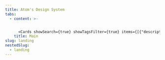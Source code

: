 ```yaml
---
title: Atom's Design System
tabs:
  - content: >-


      <Cards showSearch={true} showTagsFilter={true} items={[{"description":"An accordion vertically stacked group of interactive headings that reveal an associated section of content when clicked","heading":"Accordion","link":{"href":"/components/layout/accordion"},"tags":["Layout/Structure"],"image":"/assets/images/accordion.svg"},{"description":"An accessible interactive wrapper around Icon to trigger an action behaving just like buttons.","heading":"Action icon","tags":["Actions","Navigation"],"link":{"href":"/components/navigation/action-icon"},"image":"/assets/images/action-icon.svg"},{"description":"A modal dialog that interrupts the user with important content and expects a response.","heading":"Alert dialog","tags":["Feedback","Overlays"],"link":{"href":"/components/feedback/alert-dialog"},"image":"/assets/images/alert-dialog.svg"},{"heading":"Avatar","description":"An avatar is a component that offers a visual representation of a user or entity. It helps to quickly identify users or objects.","link":{"href":"/components/media/avatar"},"tags":["Media","Actions","Images and icons"],"image":"/assets/images/avatar.svg"},{"heading":"Badge","link":{"href":"/components/feedback/badge"},"description":"Badges are visual indicators for labels, useful to emphasize information to the user. Works best with single-word values.","tags":["Feedback"],"image":"/assets/images/badge.svg"},{"heading":"Box","description":"Box is our most fundamental layout component, an abstraction over the div element.","tags":["Layout/Structure"],"link":{"href":"/components/layout/box"},"image":"/assets/images/box.svg"},{"description":"Buttons trigger an action such as submitting a form or showing/hiding an interface component.","heading":"Button","link":{"href":"/components/navigation/button"},"tags":["Actions","Navigation"],"image":"/assets/images/button.svg"},{"link":{"href":"/components/media/carousel"},"description":"The Carousel component displays a series of slides that can be swiped between or selected directly via buttons","heading":"Carousel","tags":["Media","Images and icons"],"image":"/assets/images/carousel.svg"},{"heading":"Checkbox","description":"A toggle input for choosing from predefined options.","link":{"href":"/components/form/fields/checkbox-field"},"image":"/assets/images/checkbox.svg","tags":["Inputs"]},{"heading":"Chip","description":"A component in the shape of a pill providing visual cues to prompt users to enter information or filter content.","link":{"href":"/components/feedback/chip"},"tags":["Inputs","Filter"],"image":"/assets/images/chips.svg"},{"description":"Combobox combines a text input with a list of suggested values.","heading":"Combobox","link":{"href":"/components/form/primitives/combobox"},"tags":["Inputs"],"image":"/assets/images/combobox.svg"},{"description":"Displays tabular data with features such as sorting and pagination.","heading":"Table","image":"/assets/images/datatable.svg","tags":["List and tables","Layout/Structure"],"link":{"href":"/components/content/table"}},{"description":"A form component that provides a styled date selector.","heading":"Date input","link":{"href":"/components/form/fields/date-field"},"tags":["Inputs"],"image":"/assets/images/date-input.svg"},{"description":"The Dialog component renders its children inside a modal and puts a dimmer over the rest of the screen.","heading":"Dialog","link":{"href":"/components/surfaces/dialog"},"tags":["Overlays","Layout/Structure"],"image":"/assets/images/dialog.svg"},{"description":"Use Divider to render a horizontal or vertical line that will extend to the parent node's width/height.","heading":"Divider","image":"/assets/images/divider.svg","link":{"href":"/components/content/divider"},"tags":["Layout/Structure"]},{"description":"A menu in which options are hidden by default but can be shown by interacting with a button; it is not a form input.","heading":"Dropdown menu","image":"/assets/images/dropdown-menu-_new-⚠️not.coded⚠️.svg","tags":["Actions","Inputs"],"link":{"href":"/components/surfaces/dropdown-menu"}},{"description":"Empty states are messages that provide an explanation of an interface in absence of content.","heading":"Empty state","link":{"href":"/components/feedback/empty-state"},"tags":["Feedback"],"image":"/assets/images/empty-state.svg"},{"heading":"File input","description":"An input that allows users to upload a file from their device.","tags":["Inputs"],"link":{"href":"/components/form/primitives/file-input"},"image":"/assets/images/file-input.svg"},{"image":"/assets/images/flex.svg","heading":"Flex","description":"The Flex component is a light abstraction over Box that sets its rendering context to flex.","link":{"href":"/components/layout/flex"},"tags":["Layout/Structure"]},{"description":"The Grid component implements a simple CSS grid with auto-fit columns.","heading":"Grid","tags":["Layout/Structure"],"image":"/assets/images/grid.svg","link":{"href":"/components/layout/grid"}},{"description":"Use Heading to define a semantically relevant title to a component, section, or page.","heading":"Heading","link":{"href":"/components/content/heading"},"image":"/assets/images/heading.svg","tags":["Titles and text"]},{"image":"/assets/images/icon.svg","description":"A standardized way to render icons, ensuring that only the icons you use are included in your output.","heading":"Icon","link":{"href":"/components/content/icon"},"tags":["Images and icons","Media"]},{"description":"An element for embedding images.","heading":"Image","link":{"href":"/components/media/image"},"tags":["Media","Images and icons"],"image":"/assets/images/image.svg"},{"image":"/assets/images/inline-messages.svg","heading":"Inline message","description":"An inline feedback message in the form of simple text that informs the user of relevant information, revealed in context.","link":{"href":"/components/feedback/inline-message"},"tags":["Feedback"]},{"image":"/assets/images/input-field.svg","heading":"Input field","description":"A form control that accepts a single line of text and numbers.","tags":["Inputs"],"link":{"href":"/components/form/fields/input-field"}},{"heading":"Label","description":"A text label for form inputs.","link":{"href":"/components/form/primitives/label"},"tags":["Inputs"],"image":"/assets/images/label.svg"},{"heading":"Link","description":"A link is a reference to a resource. This can be external or internal.","tags":["Actions","Navigation"],"link":{"href":"/components/navigation/link"},"image":"/assets/images/link.svg"},{"heading":"List","description":"Lists are used for grouping a collection of related items. There are unordered and ordered lists.","tags":["List and tables"],"link":{"href":"/components/content/list"},"image":"/assets/images/list.svg"},{"description":"A visual indicator that a process is happening in the background.","heading":"Loader","link":{"href":"/components/feedback/loader"},"tags":["Feedback"],"image":"/assets/images/loader.svg"},{"description":"MarkdownContent will transform a Markdown string into Atom Learning design system components.","heading":"Markdown content","image":"/assets/images/markdown.svg","link":{"href":"/components/content/markdown-content"},"tags":["Layout/Structure"]},{"heading":"Navigation menu","description":"NavigationMenu exports components that combine to form a container for navigation links.","tags":["Navigation"],"link":{"href":"/components/navigation/navigation-menu"},"image":"/assets/images/navigation-menu.svg"},{"heading":"Notification badge","description":"A small label that wraps content and displays a numeric notification.","link":{"href":"/components/feedback/notification-badge"},"tags":["Feedback"],"image":"/assets/images/notification-badge.svg"},{"image":"/assets/images/number-input.svg","heading":"Number input","description":"An Input control for editing a numeric/quantity value with increment and decrement buttons next to it.","link":{"href":"/components/form/fields/number-input-field"},"tags":["Inputs"]},{"image":"/assets/images/pagination.svg","heading":"Pagination","description":"A component used whenever a user needs to navigate through sets of data that are too long to fit on one page. ","link":{"href":"/components/navigation/pagination"},"tags":["Navigation","List and tables"]},{"description":"An input for passwords with visibility toggle functionality.","heading":"Password input","link":{"href":"/components/form/fields/password-field"},"tags":["Inputs"],"image":"/assets/images/password-input.svg"},{"image":"/assets/images/popover.svg","description":"The Popover component displays floating informative and actionable content in relation to a target.","heading":"Popover","link":{"href":"/components/surfaces/popover"},"tags":["Overlays","Layout/Structure"]},{"image":"/assets/images/progress-bar.svg","link":{"href":"/components/feedback/progress-bar"},"heading":"Progress bar","description":"A horizontal bar indicating the current completion status of a task, updated as the task progresses.","tags":["Feedback"]},{"image":"/assets/images/radio-button.svg","heading":"Radio button","description":"Radio buttons allow a user to select a single option from a list of predefined options.","tags":["Inputs"],"link":{"href":"/components/form/fields/radio-button-field"}},{"image":"/assets/images/radio-card.svg","heading":"Radio card","description":"A Radio Button that enables extra emphasis and descriptive capability.","link":{"href":"/components/form/primitives/radio-card"},"tags":["Inputs"]},{"image":"/assets/images/search-input.svg","heading":"Search input","description":"Search inputs allow users to find content by entering a search term.","link":{"href":"/components/form/fields/search-field"},"tags":["Inputs","Filter"]},{"image":"/assets/images/selectmenu.svg","description":"A form input used for selecting a value. It shows a list of predefined options for the user to choose from.","heading":"Select","link":{"href":"/components/form/fields/select-field"},"tags":["Inputs"]},{"heading":"Section message","description":"A contextual feedback message displayed to inform the user in a particular section of the page.","link":{"href":"/components/feedback/section-message"},"tags":["Feedback"],"image":"/assets/images/section-message.svg"},{"image":"/assets/images/sidedrawer.svg","heading":"Sidedrawer","link":{"href":"/components/navigation/sidedrawer"},"description":"A side panel to navigate the content of a product. Appears overlaid on top of a page and when triggered by the hamburguer menu.","tags":["Navigation"]},{"description":"A form control for choosing a value within a preset range of values.","heading":"Slider","image":"/assets/images/slider.svg","link":{"href":"/components/form/fields/slider-field"},"tags":["Inputs"]},{"description":"Stack is a layout component that provides an abstraction over the flexbox gap property","heading":"Stack","image":"/assets/images/stack.svg","link":{"href":"/components/layout/stack"},"tags":["Layout/Structure"]},{"image":"/assets/images/stack-content.svg","heading":"Stack content","description":"A layout component to provide internal spacing between content components.","link":{"href":"/components/layout/stack-content"},"tags":["Layout/Structure"]},{"description":"Component to indicate progress during more than one-step processes.","heading":"Stepper","image":"/assets/images/stepper.svg","link":{"href":"/components/navigation/stepper"},"tags":["Navigation","Feedback"]},{"image":"/assets/images/switch.svg","heading":"Switch","description":"A control used to switch between two states: often on or off.","link":{"href":"/components/form/primitives/switch"},"tags":["Inputs"]},{"image":"/assets/images/tab.svg","heading":"Tabs","link":{"href":"/components/layout/tabs"},"description":"Tabs are a component to navigate between different sections of content that are displayed one at a time.","tags":["Navigation","Filter"]},{"image":"/assets/images/text.svg","heading":"Text","description":"Text is our basic component for rendering text, use it for any non-heading text.","link":{"href":"/components/content/text"},"tags":["Titles and text"]},{"description":"A form control for editing multi-line text.","heading":"Textarea","link":{"href":"/components/form/fields/textarea-field"},"tags":["Inputs"],"image":"/assets/images/text-area.svg"},{"image":"/assets/images/toast.svg","heading":"Toast","description":"A floating alert which appears in a layer above other content providing immediate feedback. Disappear automatically or can be dismissed by the user.","link":{"href":"/components/feedback/toast"},"tags":["Feedback","Overlays"]},{"description":"A component that lets users toggle between a group of options. It can be used as single or multi-select.","heading":"Toggle group","image":"/assets/images/toggle-group.svg","link":{"href":"/components/content/toggle-group"},"tags":["Actions","Filter"]},{"image":"/assets/images/tooltip.svg","link":{"href":"/components/surfaces/tooltip"},"description":"Tooltips display a description or extra information about an element, usually on hover, but can also be on click or tap.","heading":"Tooltip","tags":["Feedback"]},{"image":"/assets/images/topbar.svg","heading":"Topbar","description":"The topbar allows users to search, access menus, and navigate. By default it’s fixed at the top of the interface.","tags":["Navigation","Layout/Structure"],"link":{"href":"/components/surfaces/top-bar"}},{"image":"/assets/images/video.svg","heading":"Video","description":"Video component supports playing Vimeo hosted videos.","link":{"href":"/components/media/video"},"tags":["Media"]},{"heading":"Banner","description":"A container with a short message, a call-to-action, and an image, used to push the user towards an action.","link":{"href":"/components/content/banner-regular"},"tags":["Feedback","Layout/Structure","Actions"],"image":"/assets/images/banner-thumbnail.svg"},{"heading":"Tile","description":"Tile is a fundamental layout component used as a generic container to build the base of panels, cards, lists and other content components.","link":{"href":"/components/surfaces/tile"},"tags":["Layout/Structure","Navigation","Inputs"],"image":"/assets/images/tile-thumbnail.svg"}]} />
    title: Main
slug: landing
nestedSlug:
  - landing
---
```

